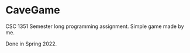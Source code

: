 # CaveGame
CSC 1351 Semester long programming assignment. Simple game made by me.

Done in Spring 2022. 
